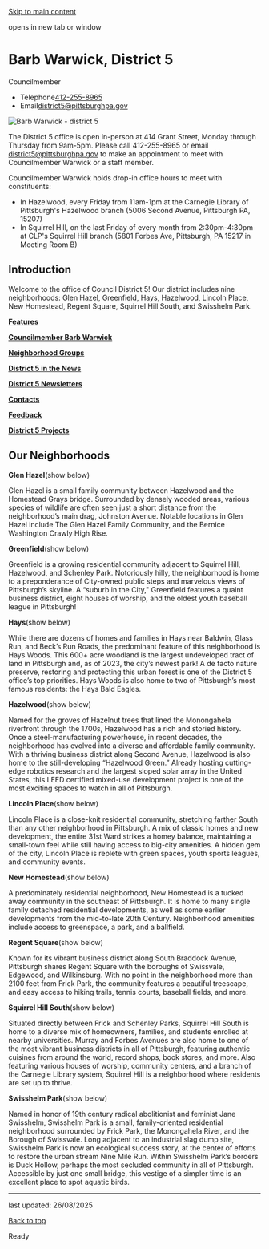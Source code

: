 [Skip to main content](https://www.pittsburghpa.gov/City-Government/City-Council/Districts/Barb-Warwick-District-5#main-content)

opens in new tab or window

# Barb Warwick, District 5

Councilmember

- Telephone[412-255-8965](tel:4122558965)
- Email[district5@pittsburghpa.gov](mailto:district5@pittsburghpa.gov "Compose an email to district5@pittsburghpa.gov")

![Barb Warwick - district 5](https://www.pittsburghpa.gov/files/assets/city/v/2/city-council/images/20288_barb-squared.jpg?dimension=pageimage&w=480)

The District 5 office is open in-person at 414 Grant Street, Monday through Thursday from 9am-5pm. Please call 412-255-8965 or email [district5@pittsburghpa.gov](mailto:district5@pittsburghpa.gov) to make an appointment to meet with Councilmember Warwick or a staff member.

Councilmember Warwick holds drop-in office hours to meet with constituents:

- In Hazelwood, every Friday from 11am-1pm at the Carnegie Library of Pittsburgh's Hazelwood branch (5006 Second Avenue, Pittsburgh PA, 15207)
- In Squirrel Hill, on the last Friday of every month from 2:30pm-4:30pm at CLP's Squirrel Hill branch (5801 Forbes Ave, Pittsburgh, PA 15217 in Meeting Room B)

## Introduction

Welcome to the office of Council District 5! Our district includes nine neighborhoods: Glen Hazel, Greenfield, Hays, Hazelwood, Lincoln Place, New Homestead, Regent Square, Squirrel Hill South, and Swisshelm Park.

[**Features**](https://www.pittsburghpa.gov/City-Government/City-Council/Districts/Barb-Warwick-District-5/Features)

[**Councilmember Barb Warwick**](https://www.pittsburghpa.gov/City-Government/City-Council/Districts/Barb-Warwick-District-5/Councilmember-Barb-Warwick)

[**Neighborhood Groups**](https://www.pittsburghpa.gov/City-Government/City-Council/Districts/Barb-Warwick-District-5/Neighborhood-Groups)

[**District 5 in the News**](https://www.pittsburghpa.gov/City-Government/City-Council/Districts/Barb-Warwick-District-5/District-5-in-the-News)

[**District 5 Newsletters**](https://www.pittsburghpa.gov/City-Government/City-Council/Districts/Barb-Warwick-District-5/Newsletters)

[**Contacts**](https://www.pittsburghpa.gov/City-Government/City-Council/Districts/Barb-Warwick-District-5/Contacts)

[**Feedback**](https://www.pittsburghpa.gov/City-Government/City-Council/Districts/Barb-Warwick-District-5/Feedback)

[**District 5 Projects**](https://www.pittsburghpa.gov/City-Government/City-Council/Districts/Barb-Warwick-District-5/District-5-Projects)

## Our Neighborhoods

**Glen Hazel**(show below)

Glen Hazel is a small family community between Hazelwood and the Homestead Grays bridge. Surrounded by densely wooded areas, various species of wildlife are often seen just a short distance from the neighborhood’s main drag, Johnston Avenue. Notable locations in Glen Hazel include The Glen Hazel Family Community, and the Bernice Washington Crawly High Rise.

**Greenfield**(show below)

Greenfield is a growing residential community adjacent to Squirrel Hill, Hazelwood, and Schenley Park. Notoriously hilly, the neighborhood is home to a preponderance of City-owned public steps and marvelous views of Pittsburgh’s skyline. A “suburb in the City," Greenfield features a quaint business district, eight houses of worship, and the oldest youth baseball league in Pittsburgh!

**Hays**(show below)

While there are dozens of homes and families in Hays near Baldwin, Glass Run, and Beck’s Run Roads, the predominant feature of this neighborhood is Hays Woods. This 600+ acre woodland is the largest undeveloped tract of land in Pittsburgh and, as of 2023, the city’s newest park! A de facto nature preserve, restoring and protecting this urban forest is one of the District 5 office’s top priorities. Hays Woods is also home to two of Pittsburgh’s most famous residents: the Hays Bald Eagles.

**Hazelwood**(show below)

Named for the groves of Hazelnut trees that lined the Monongahela riverfront through the 1700s, Hazelwood has a rich and storied history. Once a steel-manufacturing powerhouse, in recent decades, the neighborhood has evolved into a diverse and affordable family community. With a thriving business district along Second Avenue, Hazelwood is also home to the still-developing “Hazelwood Green.” Already hosting cutting-edge robotics research and the largest sloped solar array in the United States, this LEED certified mixed-use development project is one of the most exciting spaces to watch in all of Pittsburgh.

**Lincoln Place**(show below)

Lincoln Place is a close-knit residential community, stretching farther South than any other neighborhood in Pittsburgh. A mix of classic homes and new development, the entire 31st Ward strikes a homey balance, maintaining a small-town feel while still having access to big-city amenities. A hidden gem of the city, Lincoln Place is replete with green spaces, youth sports leagues, and community events.

**New Homestead**(show below)

A predominately residential neighborhood, New Homestead is a tucked away community in the southeast of Pittsburgh. It is home to many single family detached residential developments, as well as some earlier developments from the mid-to-late 20th Century. Neighborhood amenities include access to greenspace, a park, and a ballfield.

**Regent Square**(show below)

Known for its vibrant business district along South Braddock Avenue, Pittsburgh shares Regent Square with the boroughs of Swissvale, Edgewood, and Wilkinsburg. With no point in the neighborhood more than 2100 feet from Frick Park, the community features a beautiful treescape, and easy access to hiking trails, tennis courts, baseball fields, and more.

**Squirrel Hill South**(show below)

Situated directly between Frick and Schenley Parks, Squirrel Hill South is home to a diverse mix of homeowners, families, and students enrolled at nearby universities. Murray and Forbes Avenues are also home to one of the most vibrant business districts in all of Pittsburgh, featuring authentic cuisines from around the world, record shops, book stores, and more. Also featuring various houses of worship, community centers, and a branch of the Carnegie Library system, Squirrel Hill is a neighborhood where residents are set up to thrive.

**Swisshelm Park**(show below)

Named in honor of 19th century radical abolitionist and feminist Jane Swisshelm, Swisshelm Park is a small, family-oriented residential neighborhood surrounded by Frick Park, the Monongahela River, and the Borough of Swissvale. Long adjacent to an industrial slag dump site, Swisshelm Park is now an ecological success story, at the center of efforts to restore the urban stream Nine Mile Run. Within Swisshelm Park’s borders is Duck Hollow, perhaps the most secluded community in all of Pittsburgh. Accessible by just one small bridge, this vestige of a simpler time is an excellent place to spot aquatic birds.

* * *

last updated: 26/08/2025

[Back to top](https://www.pittsburghpa.gov/City-Government/City-Council/Districts/Barb-Warwick-District-5#body-top)

Ready
